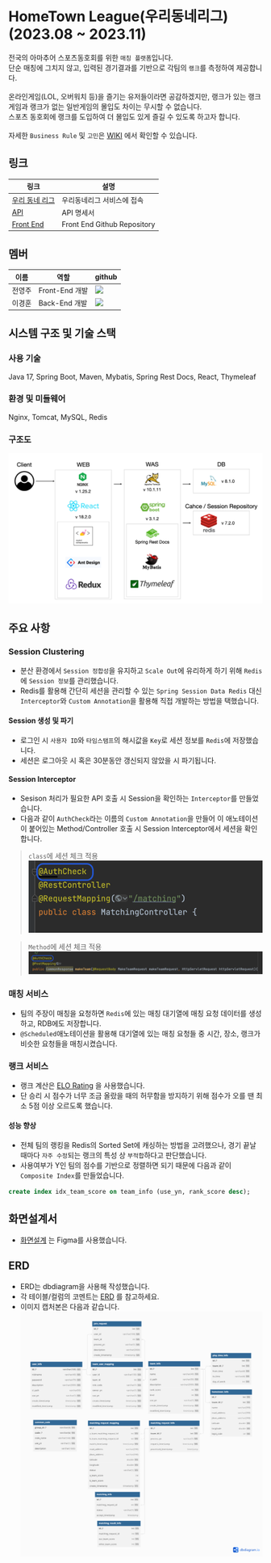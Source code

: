 <!--<div align=center> 
<img src="https://img.shields.io/badge/java-%23ED8B00.svg?style=for-the-badge&logo=openjdk&logoColor=white">
<img src="https://img.shields.io/badge/Apache%20Maven-C71A36?style=for-the-badge&logo=Apache%20Maven&logoColor=white">
<img src="https://img.shields.io/badge/springboot-6DB33F?style=for-the-badge&logo=springboot&logoColor=white">
<img src="https://img.shields.io/badge/react-%2320232a.svg?style=for-the-badge&logo=react&logoColor=%2361DAFB">
<img src="https://img.shields.io/badge/nginx-%23009639.svg?style=for-the-badge&logo=nginx&logoColor=white">
<img src="https://img.shields.io/badge/apache tomcat-F8DC75?style=for-the-badge&logo=apachetomcat&logoColor=white">
<img src="https://img.shields.io/badge/redis-%23DD0031.svg?style=for-the-badge&logo=redis&logoColor=white">
<img src="https://img.shields.io/badge/mysql-4479A1?style=for-the-badge&logo=mysql&logoColor=white">
</div>
-->

# HomeTown League(우리동네리그) (2023.08 ~ 2023.11)

전국의 아마추어 스포츠동호회를 위한 `매칭 플랫폼`입니다.
<br>
단순 매칭에 그치지 않고, 입력된 경기결과를 기반으로 각팀의 `랭크`를 측정하여 제공합니다.
<br>
<br>
온라인게임(LOL, 오버워치 등)을 즐기는 유저들이라면 공감하겠지만, 랭크가 있는 랭크게임과 랭크가 없는 일반게임의 몰입도 차이는 무시할 수 없습니다.
<br>
스포츠 동호회에 랭크를 도입하여 더 몰입도 있게 즐길 수 있도록 하고자 합니다.
<br>
<br>
자세한 `Business Rule` 및 `고민`은 [WIKI](https://github.com/HometownLeague/hometown-league-be/wiki) 에서 확인할 수 있습니다.

## 링크

| 링크                                                                | 설명                          |
|-------------------------------------------------------------------|-----------------------------|
| [우리 동네 리그](http://218.232.175.4:49155)                            | 우리동네리그 서비스에 접속              |
| [API](http://218.232.175.4:49156/rest/docs.do)                    | API 명세서                     |
| [Front End](https://github.com/HometownLeague/hometown-league-fe) | Front End Github Repository |

## 멤버
| 이름  | 역할           | github                                                                                                                                             |
|-----|--------------|----------------------------------------------------------------------------------------------------------------------------------------------------|
| 전영주 | Front-End 개발 | <a href="https://github.com/Jeon-YJ1004"><img src="https://img.shields.io/badge/GitHub-181717?style=flat-square&logo=GitHub&logoColor=white"/></a> |
| 이경훈 | Back-End 개발  | <a href="https://github.com/pongdangx2"><img src="https://img.shields.io/badge/GitHub-181717?style=flat-square&logo=GitHub&logoColor=white"/></a>  |

## 시스템 구조 및 기술 스택
### 사용 기술
Java 17, Spring Boot, Maven, Mybatis, Spring Rest Docs, React, Thymeleaf

### 환경 및 미들웨어
Nginx, Tomcat, MySQL, Redis

### 구조도
<img src="./README-resource/SystemStructure1.png" title="System 구조도"/>

## 주요 사항
### Session Clustering
- 분산 환경에서 `Session 정합성`을 유지하고 `Scale Out`에 유리하게 하기 위해 `Redis`에 `Session 정보`를 관리했습니다.
- Redis를 활용해 간단히 세션을 관리할 수 있는 `Spring Session Data Redis` 대신 `Interceptor`와 `Custom Annotation`을 활용해 직접 개발하는 방법을 택했습니다.

#### Session 생성 및 파기
- 로그인 시 `사용자 ID`와 `타임스탬프`의 해시값을 `Key`로 세션 정보를 `Redis`에 저장했습니다.
- 세션은 로그아웃 시 혹은 30분동안 갱신되지 않았을 시 파기됩니다.

#### Session Interceptor
- Sesison 처리가 필요한 API 호출 시 Session을 확인하는 `Interceptor`를 만들었습니다.
- 다음과 같이 `AuthCheck`라는 이름의 `Custom Annotation`을 만들어 이 애노테이션이 붙어있는 Method/Controller 호출 시 Session Interceptor에서 세션을 확인합니다.
> `class`에 세션 체크 적용
> <img src="./README-resource/authcheck_class.png" title="System 구조도"/>

> `Method`에 세션 체크 적용
> <img src="./README-resource/authcheck_method.png" title="System 구조도"/>

### 매칭 서비스
- 팀의 주장이 매칭을 요청하면 `Redis`에 있는 매칭 대기열에 매칭 요청 데이터를 생성하고, RDB에도 저장합니다. 
- `@Scheduled`애노테이션을 활용해 대기열에 있는 매칭 요청들 중 시간, 장소, 랭크가 비슷한 요청들을 매칭시켰습니다.

### 랭크 서비스
- 랭크 계산은 [ELO Rating](https://ko.wikipedia.org/wiki/%EC%97%98%EB%A1%9C_%ED%8F%89%EC%A0%90_%EC%8B%9C%EC%8A%A4%ED%85%9C) 을 사용했습니다.
- 단 승리 시 점수가 너무 조금 올랐을 때의 허무함을 방지하기 위해 점수가 오를 땐 최소 5점 이상 오르도록 했습니다.

#### 성능 향상 
- 전체 팀의 랭킹을 Redis의 Sorted Set에 캐싱하는 방법을 고려했으나, 경기 끝날 때마다 `자주 수정`되는 랭크의 특성 상 `부적합`하다고 판단했습니다.
- 사용여부가 Y인 팀의 점수를 기반으로 정렬하면 되기 때문에 다음과 같이 `Composite Index`를 만들었습니다.
```sql
create index idx_team_score on team_info (use_yn, rank_score desc);
```

## 화면설계서
- [화면설계](https://www.figma.com/file/bjqo9hgQBbuflPYZ72ybpo/HomeTownLeague-%EA%B0%84%EB%8B%A8-%EC%99%80%EC%9D%B4%EC%96%B4%ED%94%84%EB%A0%88%EC%9E%84?type=design&node-id=0%3A1&mode=design&t=FnWuJ4wK3mXiBTHG-1) 는 Figma를 사용했습니다.

## ERD
- ERD는 dbdiagram을 사용해 작성했습니다.
- 각 테이블/컬럼의 코멘트는 [ERD](https://dbdiagram.io/d/HomeTownLeague-6562efe33be1495787bd843f) 를 참고하세요.
- 이미지 캡처본은 다음과 같습니다.
  <img src="./README-resource/erd.png" title="ERD"/>


